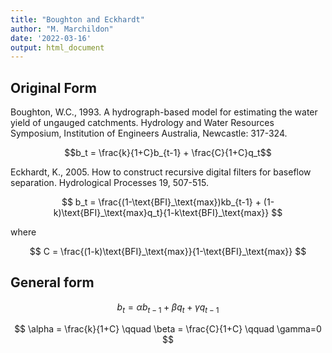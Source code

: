 ```yaml
---
title: "Boughton and Eckhardt"
author: "M. Marchildon"
date: '2022-03-16'
output: html_document
---
```



## Original Form

Boughton, W.C., 1993. A hydrograph-based model for estimating the water yield of ungauged catchments. Hydrology and Water Resources Symposium, Institution of Engineers Australia, Newcastle: 317-324.

$$b_t = \frac{k}{1+C}b_{t-1} + \frac{C}{1+C}q_t$$

Eckhardt, K., 2005. How to construct recursive digital filters for baseflow separation. Hydrological Processes 19, 507-515.

$$
  b_t = \frac{(1-\text{BFI}_\text{max})kb_{t-1} + (1-k)\text{BFI}_\text{max}q_t}{1-k\text{BFI}_\text{max}}
$$

where

$$
  C = \frac{(1-k)\text{BFI}_\text{max}}{1-\text{BFI}_\text{max}}
$$	



## General form

$$
  b_t = \alpha b_{t-1} + \beta q_t + \gamma q_{t-1}
$$

$$
  \alpha = \frac{k}{1+C} \qquad \beta = \frac{C}{1+C} \qquad \gamma=0
$$